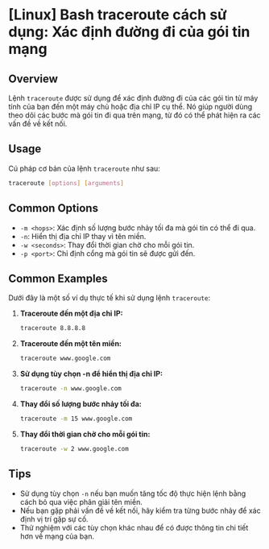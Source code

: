 # [Linux] Bash traceroute cách sử dụng: Xác định đường đi của gói tin mạng

## Overview
Lệnh `traceroute` được sử dụng để xác định đường đi của các gói tin từ máy tính của bạn đến một máy chủ hoặc địa chỉ IP cụ thể. Nó giúp người dùng theo dõi các bước mà gói tin đi qua trên mạng, từ đó có thể phát hiện ra các vấn đề về kết nối.

## Usage
Cú pháp cơ bản của lệnh `traceroute` như sau:

```bash
traceroute [options] [arguments]
```

## Common Options
- `-m <hops>`: Xác định số lượng bước nhảy tối đa mà gói tin có thể đi qua.
- `-n`: Hiển thị địa chỉ IP thay vì tên miền.
- `-w <seconds>`: Thay đổi thời gian chờ cho mỗi gói tin.
- `-p <port>`: Chỉ định cổng mà gói tin sẽ được gửi đến.

## Common Examples
Dưới đây là một số ví dụ thực tế khi sử dụng lệnh `traceroute`:

1. **Traceroute đến một địa chỉ IP:**
   ```bash
   traceroute 8.8.8.8
   ```

2. **Traceroute đến một tên miền:**
   ```bash
   traceroute www.google.com
   ```

3. **Sử dụng tùy chọn -n để hiển thị địa chỉ IP:**
   ```bash
   traceroute -n www.google.com
   ```

4. **Thay đổi số lượng bước nhảy tối đa:**
   ```bash
   traceroute -m 15 www.google.com
   ```

5. **Thay đổi thời gian chờ cho mỗi gói tin:**
   ```bash
   traceroute -w 2 www.google.com
   ```

## Tips
- Sử dụng tùy chọn `-n` nếu bạn muốn tăng tốc độ thực hiện lệnh bằng cách bỏ qua việc phân giải tên miền.
- Nếu bạn gặp phải vấn đề về kết nối, hãy kiểm tra từng bước nhảy để xác định vị trí gặp sự cố.
- Thử nghiệm với các tùy chọn khác nhau để có được thông tin chi tiết hơn về mạng của bạn.